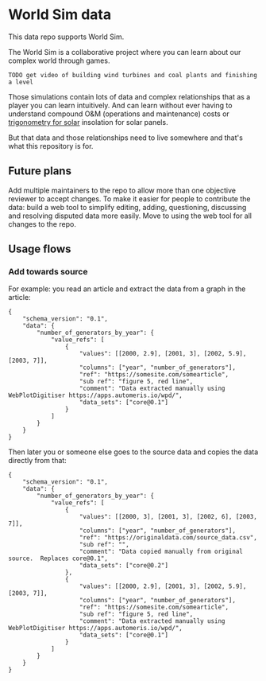 # World Sim data

This data repo supports World Sim.

The World Sim is a collaborative project where you can learn about our complex world through games.

    TODO get video of building wind turbines and coal plants and finishing a level

Those simulations contain lots of data and complex relationships that as a player you can learn intuitively.  And can learn without ever having to understand compound O&M (operations and maintenance) costs or [trigonometry for solar](https://github.com/pingswept/pysolar/blob/0c61df6/pysolar/solar.py#L50) insolation for solar panels.

But that data and those relationships need to live somewhere and that's what this repository is for.

## Future plans

Add multiple maintainers to the repo to allow more than one objective reviewer to accept changes.
To make it easier for people to contribute the data: build a web tool to simplify editing, adding, questioning, discussing and resolving disputed data more easily.
Move to using the web tool for all changes to the repo.

## Usage flows

### Add towards source

For example: you read an article and extract the data from a graph in the article:

    {
        "schema_version": "0.1",
        "data": {
            "number_of_generators_by_year": {
                "value_refs": [
                    {
                        "values": [[2000, 2.9], [2001, 3], [2002, 5.9], [2003, 7]],
                        "columns": ["year", "number_of_generators"],
                        "ref": "https://somesite.com/somearticle",
                        "sub ref": "figure 5, red line",
                        "comment": "Data extracted manually using WebPlotDigitiser https://apps.automeris.io/wpd/",
                        "data_sets": ["core@0.1"]
                    }
                ]
            }
        }
    }

Then later you or someone else goes to the source data and copies the data directly from that:

    {
        "schema_version": "0.1",
        "data": {
            "number_of_generators_by_year": {
                "value_refs": [
                    {
                        "values": [[2000, 3], [2001, 3], [2002, 6], [2003, 7]],
                        "columns": ["year", "number_of_generators"],
                        "ref": "https://originaldata.com/source_data.csv",
                        "sub ref": "",
                        "comment": "Data copied manually from original source.  Replaces core@0.1",
                        "data_sets": ["core@0.2"]
                    },
                    {
                        "values": [[2000, 2.9], [2001, 3], [2002, 5.9], [2003, 7]],
                        "columns": ["year", "number_of_generators"],
                        "ref": "https://somesite.com/somearticle",
                        "sub ref": "figure 5, red line",
                        "comment": "Data extracted manually using WebPlotDigitiser https://apps.automeris.io/wpd/",
                        "data_sets": ["core@0.1"]
                    }
                ]
            }
        }
    }

